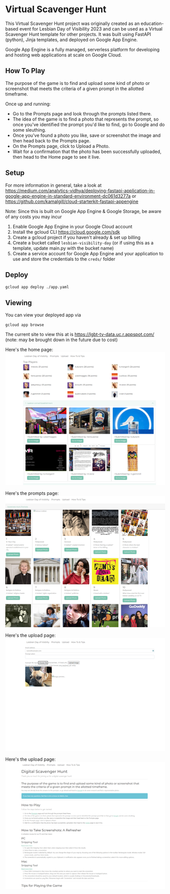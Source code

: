 # Virtual Scavenger Hunt

This Virtual Scavenger Hunt project was originally created as an education-based event for Lesbian Day of Visibility 2023 and can be used as a 
Virtual Scavenger Hunt template for other projects. It was built using FastAPI (python), Jinja templates, and deployed on Google App Engine. 

Google App Engine is a fully managed, serverless platform for developing and hosting web applications at scale on Google 
Cloud. 


## How To Play

The purpose of the game is to find and upload some kind of photo or screenshot that meets the criteria of a given prompt in the allotted timeframe. 

Once up and running:

* Go to the Prompts page and look through the prompts listed there.
* The idea of the game is to find a photo that represents the prompt, so once you've identified the prompt you'd like to find, go to Google and do some sleuthing.
* Once you've found a photo you like, save or screenshot the image and then head back to the Prompts page.
* On the Prompts page, click to Upload a Photo.
* Wait for a confirmation that the photo has been successfully uploaded, then head to the Home page to see it live.


## Setup

For more information in general, take a look at https://medium.com/analytics-vidhya/deploying-fastapi-application-in-google-app-engine-in-standard-environment-dc061d3277a or https://github.com/kamalgill/cloud-starterkit-fastapi-appengine

Note: Since this is built on Google App Engine & Google Storage, be aware of any costs you may incur

1. Enable Google App Engine in your Google Cloud account
2. Install the gcloud CLI https://cloud.google.com/sdk 
3. Create a gcloud project if you haven't already & set up billing
4. Create a bucket called `lesbian-visibility-day` (or if using this as a template, update main.py with the bucket name)
5. Create a service account for Google App Engine and your application to use and store the credentials to the `creds/` folder

## Deploy

```
gcloud app deploy ./app.yaml
```

## Viewing
You can view your deployed app via

```
gcloud app browse
```

The current site to view this at is https://lgbt-tv-data.uc.r.appspot.com/ (note: may be brought down in the future due to cost)

Here's the home page:
![Home Page](./photos/ldv1.PNG "Home Page")

Here's the prompts page:
![Prompts](./photos/ldv2.PNG "Prompts Page")

Here's the upload page:
![Upload Page](./photos/ldv3.PNG "Upload Page")

Here's the upload page:
![Tips Page](./photos/ldv4.PNG "Tips Page")


